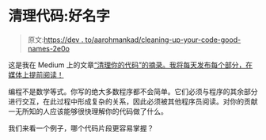 # 清理代码:好名字

> 原文:[https://dev . to/aarohmankad/cleaning-up-your-code-good-names-2e0o](https://dev.to/aarohmankad/cleaning-up-your-code-good-names-2e0o)

这是我在 Medium 上的文章[“清理你的代码”的摘录。我将每天发布每个部分，在媒体上提前阅读！](https://medium.com/acm-ucr/cleaning-up-your-code-8c2a88cb47fc)

编程不是数学等式。你写的绝大多数程序都不会简单。它们必须与程序的其余部分进行交互，在此过程中形成复杂的关系，因此必须被其他程序员阅读。对你的贡献一无所知的人应该能够很快理解你的代码做了什么。

我们来看一个例子，哪个代码片段更容易掌握？